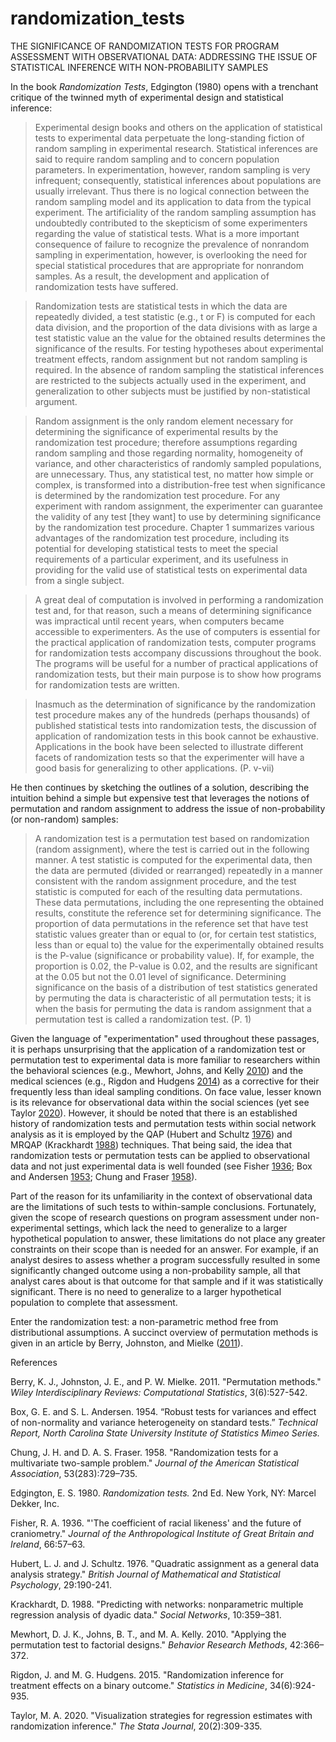 # randomization_tests
THE SIGNIFICANCE OF RANDOMIZATION TESTS FOR PROGRAM ASSESSMENT WITH OBSERVATIONAL DATA: ADDRESSING THE ISSUE OF STATISTICAL INFERENCE WITH NON-PROBABILITY SAMPLES

In the book *Randomization Tests*, Edgington (1980) opens with a trenchant critique of the twinned myth of experimental design and statistical inference:   

>Experimental design books and others on the application of statistical tests to experimental data perpetuate the long-standing fiction of random sampling in experimental research. Statistical inferences are said to require random sampling and to concern population parameters. In experimentation, however, random sampling is very infrequent; consequently, statistical inferences about populations are usually irrelevant. Thus there is no logical connection between the random sampling model and its application to data from the typical experiment. The artificiality of the random sampling assumption has undoubtedly contributed to the skepticism of some experimenters regarding the value of statistical tests. What is a more important consequence of failure to recognize the prevalence of nonrandom sampling in experimentation, however, is overlooking the need for special statistical procedures that are appropriate for nonrandom samples. As a result, the development and application of randomization tests have suffered.

>Randomization tests are statistical tests in which the data are repeatedly divided, a test statistic (e.g., t or F) is computed for each data division, and the proportion of the data divisions with as large a test statistic value an the value for the obtained results determines the significance of the results. For testing hypotheses about experimental treatment effects, random assignment but not random sampling is required. In the absence of random sampling the statistical inferences are restricted to the subjects actually used in the experiment, and generalization to other subjects must be justified by non-statistical argument.

>Random assignment is the only random element necessary for determining the significance of experimental results by the randomization test procedure; therefore assumptions regarding random sampling and those regarding normality, homogeneity of variance, and other characteristics of randomly sampled populations, are unnecessary. Thus, any statistical test, no matter how simple or complex, is transformed into a distribution-free test when significance is determined by the randomization test procedure. For any experiment with random assignment, the experimenter can guarantee the validity of any test [they want] to use by determining significance by the randomization test procedure. Chapter 1 summarizes various advantages of the randomization test procedure, including its potential for developing statistical tests to meet the special requirements of a particular experiment, and its usefulness in providing for the valid use of statistical tests on experimental data from a single subject.

>A great deal of computation is involved in performing a randomization test and, for that reason, such a means of determining significance was impractical until recent years, when computers became accessible to experimenters. As the use of computers is essential for the practical application of randomization tests, computer programs for randomization tests accompany discussions throughout the book. The programs will be useful for a number of practical applications of randomization tests, but their main purpose is to show how programs for randomization tests are written.

>Inasmuch as the determination of significance by the randomization test procedure makes any of the hundreds (perhaps thousands) of published statistical tests into randomization tests, the discussion of application of randomization tests in this book cannot be exhaustive. Applications in the book have been selected to illustrate different facets of randomization tests so that the experimenter will have a good basis for generalizing to other applications. (P. v-vii)

He then continues by sketching the outlines of a solution, describing the intuition behind a simple but expensive test that leverages the notions of permutation and random assignment to address the issue of non-probability (or non-random) samples:

>A randomization test is a permutation test based on randomization (random assignment), where the test is carried out in the following manner. A test statistic is computed for the experimental data, then the data are permuted (divided or rearranged) repeatedly in a manner consistent with the random assignment procedure, and the test statistic is computed for each of the resulting data permutations. These data permutations, including the one representing the obtained results, constitute the reference set for determining significance. The proportion of data permutations in the reference set that have test statistic values greater than or equal to (or, for certain test statistics, less than or equal to) the value for the experimentally obtained results is the P-value (significance or probability value). If, for example, the proportion is 0.02, the P-value is 0.02, and the results are significant at the 0.05 but not the 0.01 level of significance. Determining significance on the basis of a distribution of test statistics generated by permuting the data is characteristic of all permutation tests; it is when the basis for permuting the data is random assignment that a permutation test is called a randomization test. (P. 1)

Given the language of "experimentation" used throughout these passages, it is perhaps unsurprising that the application of a randomization test or permutation test to experimental data is more familiar to researchers within the behavioral sciences (e.g., Mewhort, Johns, and Kelly [2010](https://link.springer.com/article/10.3758/BRM.42.2.366)) and the medical sciences (e.g., Rigdon and Hudgens [2014](https://onlinelibrary.wiley.com/doi/pdf/10.1002/sim.6384?casa_token=hpwlySMrlmcAAAAA:7DOYCE4Z4XD6leNc2Z5hplMK3JjuLgn7JAkiWzm0EpXd2CLUPxJYn_1RJ7cLv0DG9vcyFK0ztSuXkuCV)) as a corrective for their frequently less than ideal sampling conditions. On face value, lesser known is its relevance for observational data within the social sciences (yet see Taylor [2020](https://journals.sagepub.com/doi/pdf/10.1177/1536867X20930999)). However, it should be noted that there is an established history of randomization tests and permutation tests within social network analysis as it is employed by the QAP (Hubert and Schultz [1976](https://bpspsychub.onlinelibrary.wiley.com/doi/10.1111/j.2044-8317.1976.tb00714.x)) and MRQAP (Krackhardt [1988](https://pdf.sciencedirectassets.com/271850/1-s2.0-S0378873300X00688/1-s2.0-0378873388900044/main.pdf?X-Amz-Security-Token=IQoJb3JpZ2luX2VjEJL%2F%2F%2F%2F%2F%2F%2F%2F%2F%2FwEaCXVzLWVhc3QtMSJHMEUCIAKzTmXIkhJsb5EuJvxODZLN8JowCSChR%2Fv9zsI3FJuYAiEAm5%2Ffg4XTRg1nYJW4lEeeG3dTqj4vBDbYcP525UXAyTMqswUIOxAFGgwwNTkwMDM1NDY4NjUiDHXujRW71QeCiOHpzyqQBZfLVS8JnFficOqST4t9Xdd%2Fmxrny%2BW7MP96pP2pDKdkAckKtbsIce1B8OSbpXJWx8tYtB6GiUJIpH045q5dIhLcCFbrzhdSENXSsBHs1fxabNSeeCggUUG4QD%2F7E7Bl7S3Tje8Ff0sSYz6Dd2cezfshtmewuMe2GufDzy%2FSNuRHdKU6rXAoR00M%2BAAAX7c%2FW%2FX8ldaEr8PQ8F1NEDGh0q9TN85HZGSkIcYkTtwTPh0ES%2Be3s%2Fm%2FxhPpn7mFmAUMet8VXdDd3xkaR8eqJf7uBn5hs%2BGGpvah4J0MoT6hQGjv0retK7TJO0aRZtIqQh9O%2F0%2FcJFSLlk1Cej3Kgrf5K0FiZMzWEjhGsrj0F9xIVtSp9buuyI4%2FGSzEOxKShaMxdUzaYm5eAePb2HdaBCGbdvrSy4S%2F9Hyknr06DMX237iRsJ8H74%2B30%2BxdNyuJY8I8d0u9Jal49BgSe%2BKwCDa%2FaZBrCgDQH1BzXaXL0cgEQdDSOYksW8iSS%2FPC5hBdge0sGa0hJKupznZP4nU%2FQRIjdRRZRdzVLwrObCxQroWtLYWXAVD0nlTrq8S3mZfTEgvR9yvfumLwE1TbGqrq3DjzQotT1924YfJwlXCnQ48Lpx5oq7ZdLDoWVLOydRHfI0Gj9Q8Fr0sYTvob4Gfz0lDEensU2kd1zTztDQl1XQ0c9gxGDm5tafH8SM44zlogSdXYVcMP2mg%2FHQ%2B%2FpXP%2BDwnL8Z7C1Xx0wtnSpQ6x2pmqR%2F%2FNzKgBJXgDBWODG9sz9%2Fh44s%2BrditcZIhkd9SpAHIOlvSERP8Ce7%2F2%2BGCDyDmCNhOLrl%2FKUAu8%2BCq9g82T9hvv6cQyqpCaixCB32jXaPCQ3Xr4%2FAw1hAwwYSbQOsaleWF2MMabzrMGOrEBytI66VrFfqk4ufolkrgzoEanpv0Yt6zqRC9JDJUzBlyCJSLh4fCtA3gldnUv2v2rS06rGGNKlGviG5oe7zeeYXj5JZI9T43mAV%2FswYHDecgHB7DTnrN8Ue%2FojkAW5yORuvlg9YY3SDtUnpcIHBBr1Fdj5PEU%2BH%2BTyTTQ%2BBaOt0O%2Fz72vPIHmtBYP11bO9EiG2aIzxYfco87pl%2Fa39GHG2P1qIpbXIpeQYgMOFKtfOzQR&X-Amz-Algorithm=AWS4-HMAC-SHA256&X-Amz-Date=20240620T032847Z&X-Amz-SignedHeaders=host&X-Amz-Expires=300&X-Amz-Credential=ASIAQ3PHCVTYXFLBSTUL%2F20240620%2Fus-east-1%2Fs3%2Faws4_request&X-Amz-Signature=9ab94a765bf0fad184cdd35ec72f63bd960901c3a3a5ced14b507e55262f44bf&hash=4a41aed56c6a4084c03831b5c69fdc97c82492cd7bc4794362d4b4eba7e55bf8&host=68042c943591013ac2b2430a89b270f6af2c76d8dfd086a07176afe7c76c2c61&pii=0378873388900044&tid=spdf-aa7718c4-c68b-4b03-9128-45685c3c1223&sid=9a6b520675618341271882b98a70d1b4c58fgxrqa&type=client&tsoh=d3d3LnNjaWVuY2VkaXJlY3QuY29t&ua=13135f5e565707030252&rr=8968abb5de6ba332&cc=us)) techniques. That being said, the idea that randomization tests or permutation tests can be applied to observational data and not just experimental data is well founded (see Fisher [1936](https://www.jstor.org/stable/pdf/2844116.pdf?refreqid=fastly-default%3A76cea276b0c246e99f9bd835fea754a4&ab_segments=&origin=&initiator=&acceptTC=1); Box and Andersen [1953](https://repository.lib.ncsu.edu/server/api/core/bitstreams/804fd57d-c6a3-48c2-925d-cbbd4b7e0a5b/content); Chung and Fraser [1958](https://www.jstor.org/stable/2282050)).

Part of the reason for its unfamiliarity in the context of observational data are the limitations of such tests to within-sample conclusions. Fortunately, given the scope of research questions on program assessment under non-experimental settings, which lack the need to generalize to a larger hypothetical population to answer, these limitations do not place any greater constraints on their scope than is needed for an answer. For example, if an analyst desires to assess whether a program successfully resulted in some significantly changed outcome using a non-probability sample, all that analyst cares about is that outcome for that sample and if it was statistically significant. There is no need to generalize to a larger hypothetical population to complete that assessment.

Enter the randomization test: a non-parametric method free from distributional assumptions. A succinct overview of permutation methods is given in an article by Berry, Johnston, and Mielke ([2011](https://wires.onlinelibrary.wiley.com/doi/pdf/10.1002/wics.177?casa_token=U1vt9mhFqrgAAAAA:406S-KwWKy3A6VvTqlKf3zq5JNUaK_401ousxa1HgrZ8kbfPQMN-cku3PH-0gx5JoE2ZYZfIztC_Mfxc)).

References 

Berry, K. J., Johnston, J. E., and P. W. Mielke. 2011. "Permutation methods." *Wiley Interdisciplinary Reviews: Computational Statistics*, 3(6):527-542.

Box, G. E. and S. L. Andersen. 1954. “Robust tests for variances and effect of non-normality and variance heterogeneity on standard tests.” *Technical Report, North Carolina State University Institute of Statistics Mimeo Series.*

Chung, J. H. and D. A. S. Fraser. 1958. "Randomization tests for a multivariate two-sample problem." *Journal of the American Statistical Association*, 53(283):729–735.

Edgington, E. S. 1980. *Randomization tests.* 2nd Ed. New York, NY: Marcel Dekker, Inc.

Fisher, R. A. 1936. "'The coefficient of racial likeness' and the future of
craniometry." *Journal of the Anthropological Institute of Great Britain and
Ireland*, 66:57–63.

Hubert, L. J. and J. Schultz. 1976. "Quadratic assignment as a general data analysis strategy." *British Journal of Mathematical and Statistical Psychology*, 29:190-241.

Krackhardt, D. 1988. "Predicting with networks: nonparametric multiple regression analysis of dyadic data." *Social Networks*, 10:359–381.

Mewhort, D. J. K., Johns, B. T., and M. A. Kelly. 2010. "Applying the permutation test to factorial designs." *Behavior Research Methods*, 42:366–372.

Rigdon, J. and M. G. Hudgens. 2015. "Randomization inference for treatment effects on a binary outcome." *Statistics in Medicine*, 34(6):924-935.

Taylor, M. A. 2020. "Visualization strategies for regression estimates with randomization inference." *The Stata Journal*, 20(2):309-335.